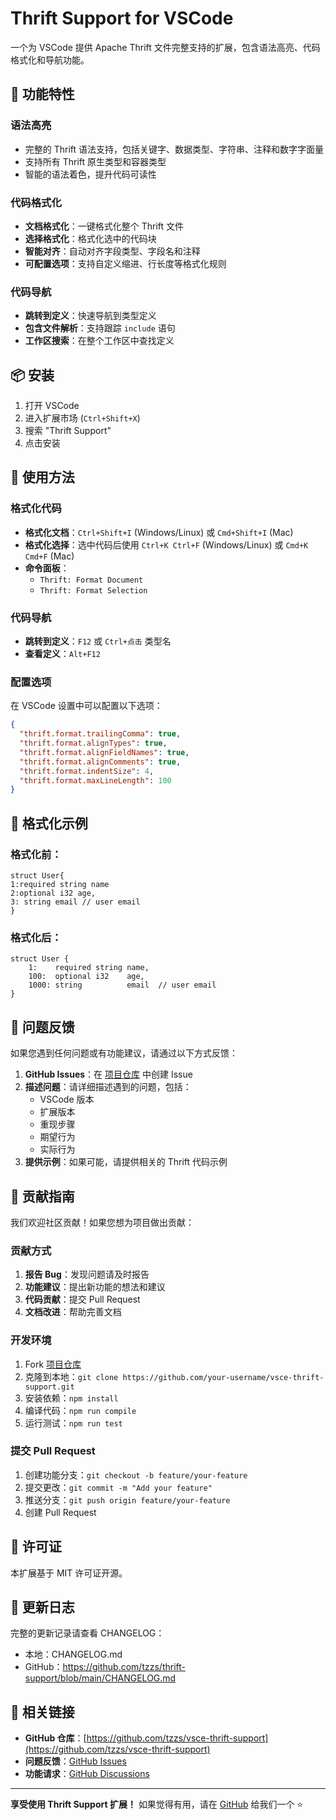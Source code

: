 # Thrift Support for VSCode

一个为 VSCode 提供 Apache Thrift 文件完整支持的扩展，包含语法高亮、代码格式化和导航功能。

## 🚀 功能特性

### 语法高亮
- 完整的 Thrift 语法支持，包括关键字、数据类型、字符串、注释和数字字面量
- 支持所有 Thrift 原生类型和容器类型
- 智能的语法着色，提升代码可读性

### 代码格式化
- **文档格式化**：一键格式化整个 Thrift 文件
- **选择格式化**：格式化选中的代码块
- **智能对齐**：自动对齐字段类型、字段名和注释
- **可配置选项**：支持自定义缩进、行长度等格式化规则

### 代码导航
- **跳转到定义**：快速导航到类型定义
- **包含文件解析**：支持跟踪 `include` 语句
- **工作区搜索**：在整个工作区中查找定义

## 📦 安装

1. 打开 VSCode
2. 进入扩展市场 (`Ctrl+Shift+X`)
3. 搜索 "Thrift Support"
4. 点击安装

## 🔧 使用方法

### 格式化代码
- **格式化文档**：`Ctrl+Shift+I` (Windows/Linux) 或 `Cmd+Shift+I` (Mac)
- **格式化选择**：选中代码后使用 `Ctrl+K Ctrl+F` (Windows/Linux) 或 `Cmd+K Cmd+F` (Mac)
- **命令面板**：
  - `Thrift: Format Document`
  - `Thrift: Format Selection`

### 代码导航
- **跳转到定义**：`F12` 或 `Ctrl+点击` 类型名
- **查看定义**：`Alt+F12`

### 配置选项

在 VSCode 设置中可以配置以下选项：

```json
{
  "thrift.format.trailingComma": true,
  "thrift.format.alignTypes": true,
  "thrift.format.alignFieldNames": true,
  "thrift.format.alignComments": true,
  "thrift.format.indentSize": 4,
  "thrift.format.maxLineLength": 100
}
```

## 📝 格式化示例

### 格式化前：
```thrift
struct User{
1:required string name
2:optional i32 age,
3: string email // user email
}
```

### 格式化后：
```thrift
struct User {
    1:    required string name,
    100:  optional i32    age,
    1000: string          email  // user email
}
```

## 🐛 问题反馈

如果您遇到任何问题或有功能建议，请通过以下方式反馈：

1. **GitHub Issues**：在 [项目仓库](https://github.com/tzzs/vsce-thrift-support) 中创建 Issue
2. **描述问题**：请详细描述遇到的问题，包括：
   - VSCode 版本
   - 扩展版本
   - 重现步骤
   - 期望行为
   - 实际行为
3. **提供示例**：如果可能，请提供相关的 Thrift 代码示例

## 🤝 贡献指南

我们欢迎社区贡献！如果您想为项目做出贡献：

### 贡献方式
1. **报告 Bug**：发现问题请及时报告
2. **功能建议**：提出新功能的想法和建议
3. **代码贡献**：提交 Pull Request
4. **文档改进**：帮助完善文档

### 开发环境
1. Fork [项目仓库](https://github.com/tzzs/vsce-thrift-support)
2. 克隆到本地：`git clone https://github.com/your-username/vsce-thrift-support.git`
3. 安装依赖：`npm install`
4. 编译代码：`npm run compile`
5. 运行测试：`npm run test`

### 提交 Pull Request
1. 创建功能分支：`git checkout -b feature/your-feature`
2. 提交更改：`git commit -m "Add your feature"`
3. 推送分支：`git push origin feature/your-feature`
4. 创建 Pull Request

## 📄 许可证

本扩展基于 MIT 许可证开源。

## 🔄 更新日志

完整的更新记录请查看 CHANGELOG：
- 本地：CHANGELOG.md
- GitHub：https://github.com/tzzs/thrift-support/blob/main/CHANGELOG.md

## 🔗 相关链接

- **GitHub 仓库**：[https://github.com/tzzs/vsce-thrift-support](https://github.com/tzzs/vsce-thrift-support)
- **问题反馈**：[GitHub Issues](https://github.com/tzzs/vsce-thrift-support/issues)
- **功能请求**：[GitHub Discussions](https://github.com/tzzs/vsce-thrift-support/discussions)

---

**享受使用 Thrift Support 扩展！** 如果觉得有用，请在 [GitHub](https://github.com/tzzs/vsce-thrift-support) 给我们一个 ⭐️